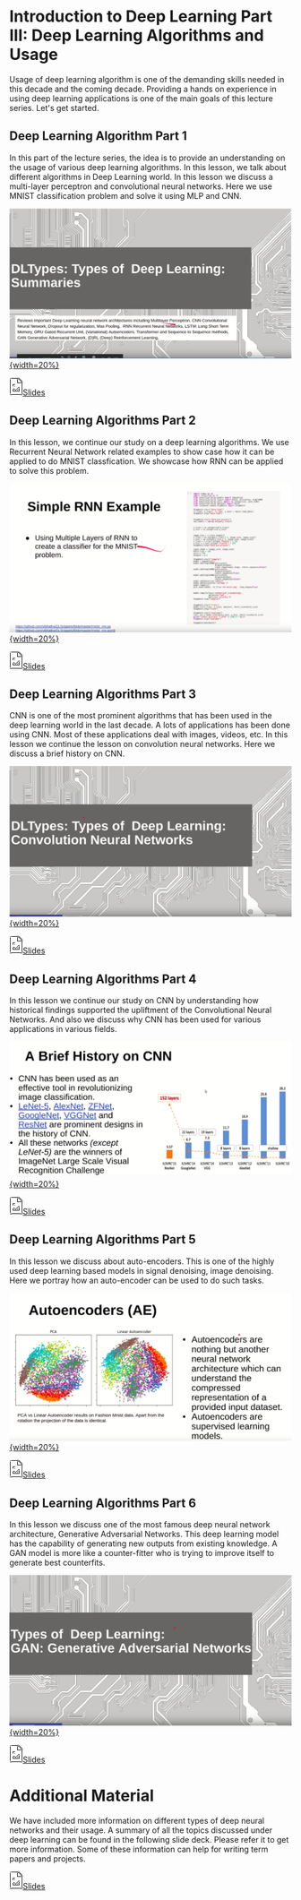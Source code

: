 # Introduction to Deep Learning Part III: Deep Learning Algorithms and Usage

Usage of deep learning algorithm is one of the demanding skills needed
in this decade and the coming decade. Providing a hands on experience in
using deep learning applications is one of the main goals of this
lecture series. Let's get started. 

## Deep Learning Algorithm Part 1

In this part of the lecture series, the idea is to provide an
understanding on the usage of various deep learning algorithms. In this
lesson, we talk about different algorithms in Deep Learning world. In
this lesson we discuss a multi-layer perceptron and convolutional neural
networks. Here we use MNIST classification problem and solve it using
MLP and CNN. 

[![Video](images/deeplearning/lectures/part3/dl-part-3-1.png){width=20%}](https://youtu.be/OLq0s-r4IDo?list=PLy0VLh_GFyz-5vdhC2NyDf5v2rfeh-cSa)

[![Image](images/presentation.png)Slides](https://drive.google.com/open?id=1sYRkiXhYU-qrXRlBW3ZQXwnNfmYuMHRlpRtfwZkiFTc)


## Deep Learning Algorithms Part 2

In this lesson, we continue our study on a deep learning algorithms. We
use Recurrent Neural Network related examples to show case how it can be
applied to do MNIST classfication. We showcase how RNN can be applied to
solve this problem. 

[![Video](images/deeplearning/lectures/part3/dl-part-3-2.png){width=20%}](https://youtu.be/0A4dnEMKuYU?list=PLy0VLh_GFyz-5vdhC2NyDf5v2rfeh-cSa)

[![Image](images/presentation.png)Slides](https://drive.google.com/open?id=1MMUErmadF8RTWPQY6xxuXhpchh6gczuYr6Z7znCQkbM)


## Deep Learning Algorithms Part 3

CNN is one of the most prominent algorithms that has been used in the
deep learning world in the last decade. A lots of applications has been
done using CNN. Most of these applications deal with images, videos,
etc. In this lesson we continue the lesson on convolution neural
networks. Here we discuss a brief history on CNN.

[![Video](images/deeplearning/lectures/part3/dl-part-3-3.png){width=20%}](https://youtu.be/KXFfKyDNhBE?list=PLy0VLh_GFyz-5vdhC2NyDf5v2rfeh-cSa)

[![Image](images/presentation.png)Slides](https://drive.google.com/open?id=1oedasSs6tBFLYyaskes0gZEhTz2Sva57Qb2Kv2ruiXU)


## Deep Learning Algorithms Part 4

In this lesson we continue our study on CNN by understanding how
historical findings supported the upliftment of the Convolutional Neural
Networks. And also we discuss why CNN has been used for various
applications in various fields. 

[![Video](images/deeplearning/lectures/part3/dl-part-3-4.png){width=20%}](https://youtu.be/hinOsG7eLRk?list=PLy0VLh_GFyz-5vdhC2NyDf5v2rfeh-cSa)

[![Image](images/presentation.png)Slides](https://drive.google.com/open?id=1N9V7ehwKuA2fZN-bGX6m-DLkeTBpNiYpZAGQu6IqkeU)


## Deep Learning Algorithms Part 5

In this lesson we discuss about auto-encoders. This is one of the highly
used deep learning based models in signal denoising, image denoising.
Here we portray how an auto-encoder can be used to do such tasks. 

[![Video](images/deeplearning/lectures/part3/dl-part-3-5.png){width=20%}](https://youtu.be/Q9Bl3QM5Img?list=PLy0VLh_GFyz-5vdhC2NyDf5v2rfeh-cSa)

[![Image](images/presentation.png)Slides](https://drive.google.com/open?id=1MoQQOb5a8ptUSLrBCm2dT8P0yrZat6beKv1CDjJn44I)


## Deep Learning Algorithms Part 6

In this lesson we discuss one of the most famous deep neural network
architecture, Generative Adversarial Networks. This deep learning model
has the capability of generating new outputs from existing knowledge. A
GAN model is more like a counter-fitter who is trying to improve itself
to generate best counterfits. 

[![Video](images/deeplearning/lectures/part3/dl-part-3-6.png){width=20%}](https://youtu.be/KwVpYp19fe8?list=PLy0VLh_GFyz-5vdhC2NyDf5v2rfeh-cSa)

[![Image](images/presentation.png)Slides](https://drive.google.com/open?id=1dHvLXgdjZLE-W-Ic0AdK-nYO9pvij4jcruHxTmNJx74)

# Additional Material 

We have included more information on different types of deep neural
networks and their usage. A summary of all the topics discussed under
deep learning can be found in the following slide deck. Please refer it
to get more information. Some of these information can help for writing
term papers and projects. 

[![Image](images/presentation.png)Slides](https://docs.google.com/presentation/d/192NZBZNR4VVOIE8GdoJNm01o5AvY9tP1lWCdEA-Qy8Q/edit?usp=sharing)
